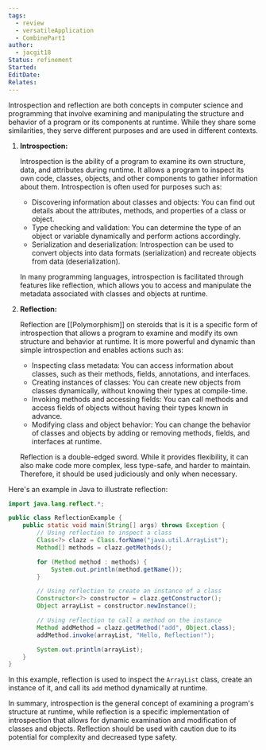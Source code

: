 ```yaml
---
tags:
  - review
  - versatileApplication
  - CombinePart1
author:
  - jacgit18
Status: refinement
Started: 
EditDate: 
Relates:
---
```

Introspection and reflection are both concepts in computer science and programming that involve examining and manipulating the structure and behavior of a program or its components at runtime. While they share some similarities, they serve different purposes and are used in different contexts.

1. **Introspection:**

   Introspection is the ability of a program to examine its own structure, data, and attributes during runtime. It allows a program to inspect its own code, classes, objects, and other components to gather information about them. Introspection is often used for purposes such as:

   - Discovering information about classes and objects: You can find out details about the attributes, methods, and properties of a class or object.
   - Type checking and validation: You can determine the type of an object or variable dynamically and perform actions accordingly.
   - Serialization and deserialization: Introspection can be used to convert objects into data formats (serialization) and recreate objects from data (deserialization).

   In many programming languages, introspection is facilitated through features like reflection, which allows you to access and manipulate the metadata associated with classes and objects at runtime.

2. **Reflection:**

   Reflection are [[Polymorphism]] on steroids that is it is a specific form of introspection that allows a program to examine and modify its own structure and behavior at runtime. It is more powerful and dynamic than simple introspection and enables actions such as:

   - Inspecting class metadata: You can access information about classes, such as their methods, fields, annotations, and interfaces.
   - Creating instances of classes: You can create new objects from classes dynamically, without knowing their types at compile-time.
   - Invoking methods and accessing fields: You can call methods and access fields of objects without having their types known in advance.
   - Modifying class and object behavior: You can change the behavior of classes and objects by adding or removing methods, fields, and interfaces at runtime.

   Reflection is a double-edged sword. While it provides flexibility, it can also make code more complex, less type-safe, and harder to maintain. Therefore, it should be used judiciously and only when necessary.

Here's an example in Java to illustrate reflection:

```java
import java.lang.reflect.*;

public class ReflectionExample {
    public static void main(String[] args) throws Exception {
        // Using reflection to inspect a class
        Class<?> clazz = Class.forName("java.util.ArrayList");
        Method[] methods = clazz.getMethods();

        for (Method method : methods) {
            System.out.println(method.getName());
        }

        // Using reflection to create an instance of a class
        Constructor<?> constructor = clazz.getConstructor();
        Object arrayList = constructor.newInstance();

        // Using reflection to call a method on the instance
        Method addMethod = clazz.getMethod("add", Object.class);
        addMethod.invoke(arrayList, "Hello, Reflection!");

        System.out.println(arrayList);
    }
}
```

In this example, reflection is used to inspect the `ArrayList` class, create an instance of it, and call its `add` method dynamically at runtime.

In summary, introspection is the general concept of examining a program's structure at runtime, while reflection is a specific implementation of introspection that allows for dynamic examination and modification of classes and objects. Reflection should be used with caution due to its potential for complexity and decreased type safety.